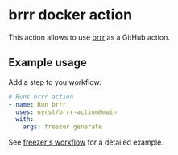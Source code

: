 # brrr docker action

This action allows to use [brrr](https://github.com/nyrst/brrr) as a GitHub action.

## Example usage

Add a step to you workflow:

```yaml
# Runs brrr action
- name: Run brrr
  uses: nyrst/brrr-action@main
  with:
    args: freezer generate
```

See [freezer's workflow](https://github.com/nyrst/freezer/blob/main/.github/workflows/main.yml) for a detailed example.
